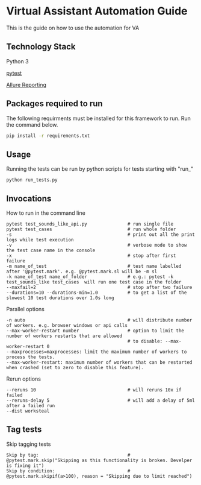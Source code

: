# Virtual Assistant Automation Guide

This is the guide on how to use the automation for VA

## Technology Stack

Python 3

[pytest](https://docs.pytest.org/en/stable/)

[Allure Reporting](http://allure.qatools.ru/)

## Packages required to run

The following requirments must be installed for this framework to run. Run the command below.
```bash
pip install -r requirements.txt
```

## Usage
Running the tests can be run by python scripts for tests starting with "run_"
```run
python run_tests.py
```

## Invocations
How to run in the command line
```run
pytest test_sounds_like_api.py               # run single file
pytest test_cases                            # run whole folder
-s                                           # print out all the print logs while test execution
-v                                           # verbose mode to show the test case name in the console
-x                                           # stop after first failure
-m name_of_test                              # test name labelled after '@pytest.mark'. e.g. @pytest.mark.sl will be -m sl
-k name_of_test name_of_folder               # e.g.: pytest -k test_sounds_like test_cases  will run one test case in the folder
--maxfail=2                                  # stop after two failure
--durations=10 --durations-min=1.0           # to get a list of the slowest 10 test durations over 1.0s long
```
Parallel options
```run
-n auto                                      # will distribute number of workers. e.g. browser windows or api calls
--max-worker-restart number                  # option to limit the number of workers restarts that are allowed
                                             # to disable: --max-worker-restart 0
--maxprocesses=maxprocesses: limit the maximum number of workers to process the tests.
--max-worker-restart: maximum number of workers that can be restarted when crashed (set to zero to disable this feature).
```
Rerun options
```run
--reruns 10                                  # will reruns 10x if failed 
--reruns-delay 5                             # will add a delay of 5ml after a failed run
--dist worksteal
```
## Tag tests
Skip tagging tests
```run
Skip by tag:                                 # @pytest.mark.skip("Skipping as this functionality is broken. Develper is fixing it")
Skip by condition:                           # @pytest.mark.skipif(a>100), reason = "Skipping due to limit reached")    
```


